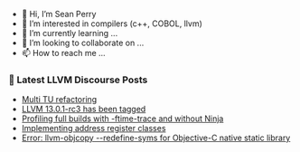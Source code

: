 - 👋 Hi, I’m Sean Perry
- 👀 I’m interested in compilers (c++, COBOL, llvm)
- 🌱 I’m currently learning ...
- 💞️ I’m looking to collaborate on ...
- 📫 How to reach me ...

<!---
s66perry/s66perry is a ✨ special ✨ repository because its `README.md` (this file) appears on your GitHub profile.
You can click the Preview link to take a look at your changes.
--->
### 📕 Latest LLVM Discourse Posts

<!-- DISCOURSE-LLVM:START -->
- [Multi TU refactoring](https://llvm.discourse.group/t/multi-tu-refactoring/6154/1)
- [LLVM 13.0.1-rc3 has been tagged](https://llvm.discourse.group/t/llvm-13-0-1-rc3-has-been-tagged/5898/8)
- [Profiling full builds with -ftime-trace and without Ninja](https://llvm.discourse.group/t/profiling-full-builds-with-ftime-trace-and-without-ninja/6050/4)
- [Implementing address register classes](https://llvm.discourse.group/t/implementing-address-register-classes/5945/5)
- [Error: llvm-objcopy --redefine-syms for Objective-C native static library](https://llvm.discourse.group/t/error-llvm-objcopy-redefine-syms-for-objective-c-native-static-library/5127/2)
<!-- DISCOURSE-LLVM:END -->
